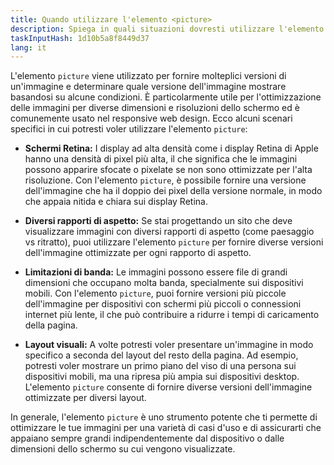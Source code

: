 ```yaml
---
title: Quando utilizzare l'elemento <picture>
description: Spiega in quali situazioni dovresti utilizzare l'elemento <picture>
taskInputHash: 1d10b5a8f8449d37
lang: it
---
```

L'elemento `picture` viene utilizzato per fornire molteplici versioni di un'immagine e determinare quale versione dell'immagine mostrare basandosi su alcune condizioni. È particolarmente utile per l'ottimizzazione delle immagini per diverse dimensioni e risoluzioni dello schermo ed è comunemente usato nel responsive web design.
Ecco alcuni scenari specifici in cui potresti voler utilizzare l'elemento `picture`:

* **Schermi Retina:** I display ad alta densità come i display Retina di Apple hanno una densità di pixel più alta, il che significa che le immagini possono apparire sfocate o pixelate se non sono ottimizzate per l'alta risoluzione. Con l'elemento `picture`, è possibile fornire una versione dell'immagine che ha il doppio dei pixel della versione normale, in modo che appaia nitida e chiara sui display Retina.

* **Diversi rapporti di aspetto:** Se stai progettando un sito che deve visualizzare immagini con diversi rapporti di aspetto (come paesaggio vs ritratto), puoi utilizzare l'elemento `picture` per fornire diverse versioni dell'immagine ottimizzate per ogni rapporto di aspetto.

* **Limitazioni di banda:** Le immagini possono essere file di grandi dimensioni che occupano molta banda, specialmente sui dispositivi mobili. Con l'elemento `picture`, puoi fornire versioni più piccole dell'immagine per dispositivi con schermi più piccoli o connessioni internet più lente, il che può contribuire a ridurre i tempi di caricamento della pagina.

* **Layout visuali:** A volte potresti voler presentare un'immagine in modo specifico a seconda del layout del resto della pagina. Ad esempio, potresti voler mostrare un primo piano del viso di una persona sui dispositivi mobili, ma una ripresa più ampia sui dispositivi desktop. L'elemento `picture` consente di fornire diverse versioni dell'immagine ottimizzate per diversi layout.

In generale, l'elemento `picture` è uno strumento potente che ti permette di ottimizzare le tue immagini per una varietà di casi d'uso e di assicurarti che appaiano sempre grandi indipendentemente dal dispositivo o dalle dimensioni dello schermo su cui vengono visualizzate.
